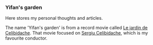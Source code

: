 ### **Yifan's garden**

Here stores my personal thoughts and articles.

The name 'Yifan's garden' is from a record movie called [Le jardin de Celibidache](http://www.imdb.com/title/tt0148351/). That movie focused on [Sergiu Celibidache](https://en.wikipedia.org/wiki/Sergiu_Celibidache), which is my favourite conductor.


